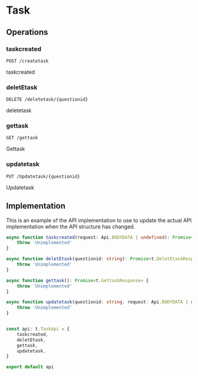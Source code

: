 # Task

## Operations

### taskcreated

```http
POST /createtask
```

taskcreated

### deletEtask

```http
DELETE /deletetask/{questionid}
```

deletetask

### gettask

```http
GET /gettask
```

Gettask

### updatetask

```http
PUT /Updatetask/{questionid}
```

Updatetask

## Implementation

This is an example of the API implementation to use to update the actual API implementation
when the API structure has changed.

```typescript
async function taskcreated(request: Api.BODYDATA | undefined): Promise<t.TaskcreatedResponse> {
	throw 'Unimplemented'
}

async function deletEtask(questionid: string): Promise<t.DeletEtaskResponse> {
	throw 'Unimplemented'
}

async function gettask(): Promise<t.GettaskResponse> {
	throw 'Unimplemented'
}

async function updatetask(questionid: string, request: Api.BODYDATA | undefined): Promise<t.UpdatetaskResponse> {
	throw 'Unimplemented'
}


const api: t.TaskApi = {
	taskcreated,
	deletEtask,
	gettask,
	updatetask,
}

export default api
```
